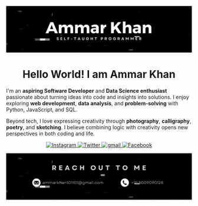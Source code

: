 <!-- ![banner](img/banner.PNG) -->
<img src='img/banner.gif'>


<h1 align="center">
Hello World! I am Ammar Khan 
</h1>


I'm an **aspiring Software Developer** and **Data Science enthusiast** passionate about turning ideas into code and insights into solutions. I enjoy exploring **web development**, **data analysis**, and **problem-solving** with Python, JavaScript, and SQL.

Beyond tech, I love expressing creativity through **photography**, **calligraphy**, **poetry**, and **sketching**. I believe combining logic with creativity opens new perspectives in both coding and life.




<p align="center">

  <a href="https://www.instagram.com/i_am__ammar_khan/" target="_blank">
    <img src="https://img.shields.io/badge/instagram-%23E4405F.svg?&style=for-the-badge&logo=instagram&logoColor=white&color=111" alt="Instagram"/>
  </a>
  <a href="https://x.com/I_am_ammar_khan" target="_blank">
    <img src="https://img.shields.io/badge/twitter-%25231DA1F2.svg?&style=for-the-badge&logo=x&logoColor=white&color=111" alt="Twitter"/>
  </a>
  <a href="https://instagram.com/i_am__ammar_khan" target="_blank">
  </a>
  <a href="https://www.pexels.com/@ammar-khan/" target="_blank">
    <img src="https://img.shields.io/badge/pexels-%2312100E.svg?&style=for-the-badge&logo=pexels&logoColor=white&color=111" alt="gmail"/>
  </a>
  <a href="https://www.facebook.com/profile.php?id=100079509560929" target="_blank">
    <img src="https://img.shields.io/badge/facebook-%231877F2.svg?&style=for-the-badge&logo=facebook&logoColor=white&color=111" alt="Facebook"/>
  </a>
</p>

<img src='./img/bottom.gif'>
